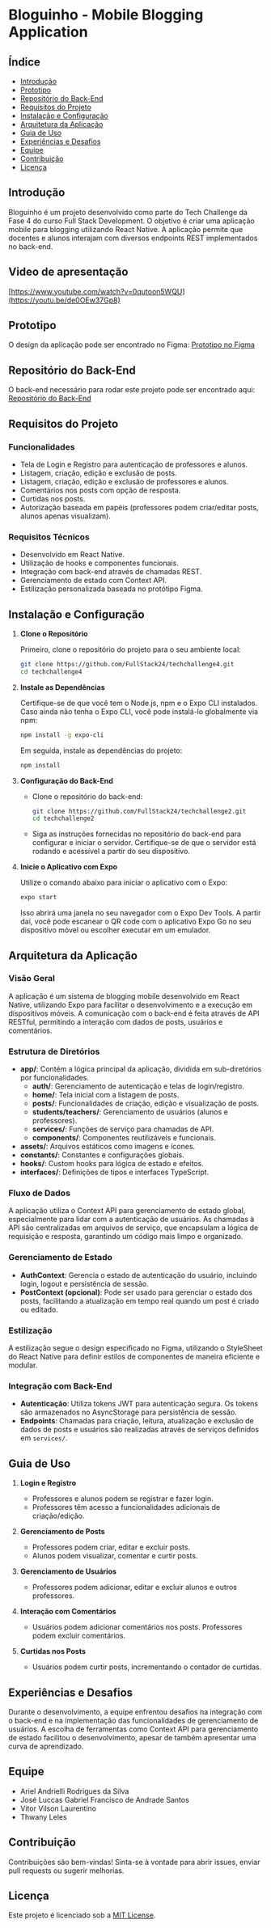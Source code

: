 # Bloguinho - Mobile Blogging Application

## Índice

- [Introdução](#introdução)
- [Prototipo](#prototipo)
- [Repositório do Back-End](#repositório-do-back-end)
- [Requisitos do Projeto](#requisitos-do-projeto)
- [Instalação e Configuração](#instalação-e-configuração)
- [Arquitetura da Aplicação](#arquitetura-da-aplicação)
- [Guia de Uso](#guia-de-uso)
- [Experiências e Desafios](#experiências-e-desafios)
- [Equipe](#equipe)
- [Contribuição](#contribuição)
- [Licença](#licença)

## Introdução

Bloguinho é um projeto desenvolvido como parte do Tech Challenge da Fase 4 do curso Full Stack Development. O objetivo é criar uma aplicação mobile para blogging utilizando React Native. A aplicação permite que docentes e alunos interajam com diversos endpoints REST implementados no back-end.

## Video de apresentação
[https://www.youtube.com/watch?v=0qutoon5WQU](https://youtu.be/de0OEw37Gp8)

## Prototipo

O design da aplicação pode ser encontrado no Figma: [Prototipo no Figma](https://www.figma.com/design/OSgtCQF4nhUUJwsLzZWl0e/Desafio-%234?node-id=0-1&t=BZLZlMvBKl4FTXhO-1)

## Repositório do Back-End

O back-end necessário para rodar este projeto pode ser encontrado aqui: [Repositório do Back-End](https://github.com/FullStack24/techchallenge2)

## Requisitos do Projeto

### Funcionalidades

- Tela de Login e Registro para autenticação de professores e alunos.
- Listagem, criação, edição e exclusão de posts.
- Listagem, criação, edição e exclusão de professores e alunos.
- Comentários nos posts com opção de resposta.
- Curtidas nos posts.
- Autorização baseada em papéis (professores podem criar/editar posts, alunos apenas visualizam).

### Requisitos Técnicos

- Desenvolvido em React Native.
- Utilização de hooks e componentes funcionais.
- Integração com back-end através de chamadas REST.
- Gerenciamento de estado com Context API.
- Estilização personalizada baseada no protótipo Figma.

## Instalação e Configuração

1. **Clone o Repositório**

   Primeiro, clone o repositório do projeto para o seu ambiente local:

   ```bash
   git clone https://github.com/FullStack24/techchallenge4.git
   cd techchallenge4
   ```

2. **Instale as Dependências**

   Certifique-se de que você tem o Node.js, npm e o Expo CLI instalados. Caso ainda não tenha o Expo CLI, você pode instalá-lo globalmente via npm:

   ```bash
   npm install -g expo-cli
   ```

   Em seguida, instale as dependências do projeto:

   ```bash
   npm install
   ```

3. **Configuração do Back-End**

   - Clone o repositório do back-end:

     ```bash
     git clone https://github.com/FullStack24/techchallenge2.git
     cd techchallenge2
     ```

   - Siga as instruções fornecidas no repositório do back-end para configurar e iniciar o servidor. Certifique-se de que o servidor está rodando e acessível a partir do seu dispositivo.

4. **Inicie o Aplicativo com Expo**

   Utilize o comando abaixo para iniciar o aplicativo com o Expo:

   ```bash
   expo start
   ```

   Isso abrirá uma janela no seu navegador com o Expo Dev Tools. A partir daí, você pode escanear o QR code com o aplicativo Expo Go no seu dispositivo móvel ou escolher executar em um emulador.

## Arquitetura da Aplicação

### Visão Geral

A aplicação é um sistema de blogging mobile desenvolvido em React Native, utilizando Expo para facilitar o desenvolvimento e a execução em dispositivos móveis. A comunicação com o back-end é feita através de API RESTful, permitindo a interação com dados de posts, usuários e comentários.

### Estrutura de Diretórios

- **app/**: Contém a lógica principal da aplicação, dividida em sub-diretórios por funcionalidades.
   - **auth/**: Gerenciamento de autenticação e telas de login/registro.
   - **home/**: Tela inicial com a listagem de posts.
   - **posts/**: Funcionalidades de criação, edição e visualização de posts.
   - **students/teachers/**: Gerenciamento de usuários (alunos e professores).
   - **services/**: Funções de serviço para chamadas de API.
   - **components/**: Componentes reutilizáveis e funcionais.
- **assets/**: Arquivos estáticos como imagens e ícones.
- **constants/**: Constantes e configurações globais.
- **hooks/**: Custom hooks para lógica de estado e efeitos.
- **interfaces/**: Definições de tipos e interfaces TypeScript.

### Fluxo de Dados

A aplicação utiliza o Context API para gerenciamento de estado global, especialmente para lidar com a autenticação de usuários. As chamadas à API são centralizadas em arquivos de serviço, que encapsulam a lógica de requisição e resposta, garantindo um código mais limpo e organizado.

### Gerenciamento de Estado

- **AuthContext**: Gerencia o estado de autenticação do usuário, incluindo login, logout e persistência de sessão.
- **PostContext (opcional)**: Pode ser usado para gerenciar o estado dos posts, facilitando a atualização em tempo real quando um post é criado ou editado.

### Estilização

A estilização segue o design especificado no Figma, utilizando o StyleSheet do React Native para definir estilos de componentes de maneira eficiente e modular.

### Integração com Back-End

- **Autenticação**: Utiliza tokens JWT para autenticação segura. Os tokens são armazenados no AsyncStorage para persistência de sessão.
- **Endpoints**: Chamadas para criação, leitura, atualização e exclusão de dados de posts e usuários são realizadas através de serviços definidos em `services/`.

## Guia de Uso

1. **Login e Registro**

   - Professores e alunos podem se registrar e fazer login.
   - Professores têm acesso a funcionalidades adicionais de criação/edição.

2. **Gerenciamento de Posts**

   - Professores podem criar, editar e excluir posts.
   - Alunos podem visualizar, comentar e curtir posts.

3. **Gerenciamento de Usuários**

   - Professores podem adicionar, editar e excluir alunos e outros professores.

4. **Interação com Comentários**

   - Usuários podem adicionar comentários nos posts. Professores podem excluir comentários.

5. **Curtidas nos Posts**

   - Usuários podem curtir posts, incrementando o contador de curtidas.

## Experiências e Desafios

Durante o desenvolvimento, a equipe enfrentou desafios na integração com o back-end e na implementação das funcionalidades de gerenciamento de usuários. A escolha de ferramentas como Context API para gerenciamento de estado facilitou o desenvolvimento, apesar de também apresentar uma curva de aprendizado.

## Equipe

- Ariel Andrielli Rodrigues da Silva
- José Luccas Gabriel Francisco de Andrade Santos
- Vitor Vilson Laurentino
- Thwany Leles

## Contribuição

Contribuições são bem-vindas! Sinta-se à vontade para abrir issues, enviar pull requests ou sugerir melhorias.

## Licença

Este projeto é licenciado sob a [MIT License](LICENSE).
